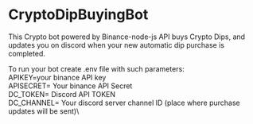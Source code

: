 # CryptoDipBuyingBot
This Crypto bot powered by Binance-node-js API buys Crypto Dips, and updates you on discord when your new automatic dip purchase is completed.

To run your bot create .env file with such parameters:\
  APIKEY=your binance API key\
  APISECRET= Your binance API Secret\
  DC_TOKEN= Discord API TOKEN\
  DC_CHANNEL= Your discord server channel ID (place where purchase updates will be sent)\
